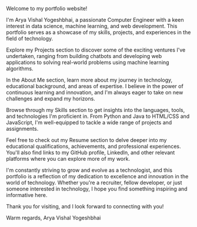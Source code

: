 Welcome to my portfolio website!

I'm Arya Vishal Yogeshbhai, a passionate Computer Engineer with a keen interest in data science, machine learning, and web development. This portfolio serves as a showcase of my skills, projects, and experiences in the field of technology.

Explore my Projects section to discover some of the exciting ventures I've undertaken, ranging from building chatbots and developing web applications to solving real-world problems using machine learning algorithms.

In the About Me section, learn more about my journey in technology, educational background, and areas of expertise. I believe in the power of continuous learning and innovation, and I'm always eager to take on new challenges and expand my horizons.

Browse through my Skills section to get insights into the languages, tools, and technologies I'm proficient in. From Python and Java to HTML/CSS and JavaScript, I'm well-equipped to tackle a wide range of projects and assignments.

Feel free to check out my Resume section to delve deeper into my educational qualifications, achievements, and professional experiences. You'll also find links to my GitHub profile, LinkedIn, and other relevant platforms where you can explore more of my work.

I'm constantly striving to grow and evolve as a technologist, and this portfolio is a reflection of my dedication to excellence and innovation in the world of technology. Whether you're a recruiter, fellow developer, or just someone interested in technology, I hope you find something inspiring and informative here.

Thank you for visiting, and I look forward to connecting with you!

Warm regards, Arya Vishal Yogeshbhai
